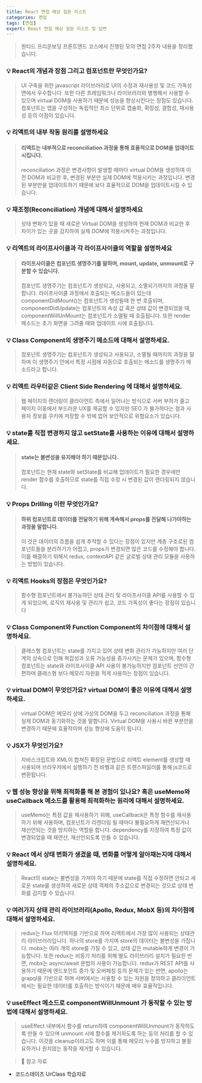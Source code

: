 ```yaml
---
title: React 면접 예상 질문 리스트
categories: 면접
tags: [면접]
expert: React 면접 예상 질문 리스트 및 답변
---
```


> 원티드 프리온보딩 프론트엔드 코스에서 진행된 모의 면접 2주차 내용을 정리했습니다.

### 💡 React의 개념과 장점 그리고 컴포넌트란 무엇인가요?

> UI 구축을 위한 javascript 라이브러리로 UI의 수정과 재사용성 및 코드 가독성 면에서 우수합니다. 또한 다른 프레임워크나 라이브러리와 병행해서 사용할 수 있으며 virtual DOM을 사용하기 때문에 성능을 향상시킨다는 장점도 있습니다. 컴포넌트는 앱을 구성하는 독립적인 최소 단위로 캡슐화, 확장성, 결합성, 재사용성 등의 이점이 있습니다.

### 💡 리액트의 내부 작동 원리를 설명하세요

> #### 리액트는 내부적으로 reconciliation 과정을 통해 효율적으로 DOM을 업데이트시킵니다.
>
> reconciliation 과정은 변경사항이 발생할 때마다 virtual DOM을 생성하여 이전 DOM과 비교한 후, 변경된 부분만 실제 DOM에 적용시키는 과정입니다. 변경된 부분만을 업데이트하기 때문에 보다 효율적으로 DOM을 업데이트시킬 수 있습니다.

### 💡 재조정(Reconciliation) 개념에 대해서 설명하세요

> 상태 변화가 있을 때 새로운 Virtual DOM을 생성하여 현재 DOM과 비교한 후 차이가 있는 곳을 감지하여 실제 DOM에 적용시켜주는 과정입니다.

### 💡 리액트의 라이프사이클과 각 라이프사이클의 역할을 설명하세요

> #### 라이프사이클은 컴포넌트 생명주기를 말하며, mount, update, unmount로 구분할 수 있습니다.
>
> 컴포넌트 생명주기는 컴포넌트가 생성되고, 사용되고, 소멸되기까지의 과정을 말합니다. 라이프사이클 과정에서 호출되는 메소드들이 있는데 componentDidMount()는 컴포넌트가 생성될때 한 번 호출되며, componentDidUpdate는 컴포넌트의 속성 값 혹은 상태 값이 변경되었을 때, componentWillUnMount는 컴포넌트가 소멸될 때 호출됩니다. 또한 render 메소드는 초기 화면을 그려줄 때와 업데이트 시에 호출됩니다.

### 💡 Class Component의 생명주기 메소드에 대해서 설명하세요.

> 컴포넌트 생명주기는 컴포넌트가 생성되고 사용되고, 소멸될 때까지의 과정을 말하며 이 생명주기 안에서 특정 시점에 자동으로 호출되는 메소드를 생명주기 메소드라고 합니다.

### 💡 리액트 라우터같은 Client Side Rendering 에 대해서 설명하세요.

> 웹 페이지의 렌더링이 클라이언트 측에서 일어나는 방식으로 서버 부하가 줄고 페이지 이동에서 부드러운 UX를 제공할 수 있지만 SEO 가 불가하다는 점과 사용자 정보를 쿠키에 저장할 수 밖에 없어 보안적으로 위험요소가 있습니다.

### 💡 state를 직접 변경하지 않고 setState를 사용하는 이유에 대해서 설명하세요.

> #### state는 불변성을 유지해야 하기 때문입니다.
>
> 컴포넌트는 현재 state와 setState를 비교해 업데이트가 필요한 경우에만 render 함수를 호출하므로 state를 직접 수정 시 변경된 값이 렌더링되지 않습니다.

### 💡 Props Drilling 이란 무엇인가요?

> #### 하위 컴포넌트로 데이터를 전달하기 위해 계속해서 props를 전달해 나가야하는 과정을 말합니다.
>
> 이 것은 데이터의 흐름을 쉽게 추적할 수 있다는 장점이 있지만 계층 구조로된 컴포넌트들을 분리하기가 어렵고, props가 변경되면 많은 코드를 수정해야 합니다.
> 이를 해결하기 위해서 redux, contextAPI 같은 글로벌 상태 관리 모듈을 사용하는 방법이 있습니다.

### 💡 리액트 Hooks의 장점은 무엇인가요?

> 함수형 컴포넌트에서 불가능하던 상태 관리 및 라이프사이클 API를 사용할 수 있게 되었으며, 로직의 재사용 및 관리가 쉽고, 코드 가독성이 좋다는 장점이 있습니다

### 💡 Class Component와 Function Component의 차이점에 대해서 설명하세요.

> 클래스형 컴포넌트는 state를 가지고 있어 상태 변화 관리가 가능하지만 여러 단계의 상속으로 인해 복잡성과 오류 가능성을 증가시키는 문제가 있으며,
> 함수형 컴포넌트는 state와 라이프사이클 API 사용이 불가능하지만 컴포넌트 선언이 간편하며 클래스형 보다 메모리 자원을 적게 사용하는 장점이 있습니다.

### 💡 virtual DOM이 무엇인가요? virtual DOM이 좋은 이유에 대해서 설명하세요.

> virtual DOM은 메모리 상에 가상의 DOM을 두고 reconciliation 과정을 통해 실제 DOM과 동기화하는 것을 말합니다. Virtual DOM을 사용시 바뀐 부분만을 변경하기 때문에 효율적이며 성능 향상에 도움이 됩니다.

### 💡 JSX가 무엇인가요?

> 자바스크립트와 XML이 합쳐진 확장된 문법으로 리액트 element를 생성할 때 사용되며 브라우저에서 실행하기 전 바벨과 같은 트랜스파일러를 통해 js코드로 변환됩니다.

### 💡 웹 성능 향상을 위해 최적화를 해 본 경험이 있나요? 혹은 useMemo와 useCallback 메소드를 활용해 최적화하는 원리에 대해서 설명하세요.

> useMemo는 특정 값을 재사용하기 위해, useCallback은 특정 함수를 재사용하기 위해 사용하며, 컴포넌트가 리렌더링 될 때마다 불필요하게 재연산되거나 재선언되는 것을 방지하는 역할을 합니다. dependency를 지정하여 특정 값이 변경되었을 때 재연산, 재선언되도록 만들 수 있습니다.

### 💡 React 에서 상태 변화가 생겼을 때, 변화를 어떻게 알아채는지에 대해서 설명하세요.

> React의 state는 불변성을 가져야 하기 때문에 state를 직접 수정하면 안되고 새로운 state를 생성하여 새로운 상태 객체의 주소값으로 변경되는 것으로 상태 변화를 감지할 수 있습니다.

### 💡 여러가지 상태 관리 라이브러리(Apollo, Redux, MobX 등)의 차이점에 대해서 설명하세요.

> redux는 Flux 아키텍처를 기반으로 하며 리액트에서 가장 많이 사용되는 상태관리 라이브러리입니다. 하나의 store를 가지며 store의 데이터는 불변성을 가집니다.
> mobx는 여러 개의 store를 가질 수 있고, 상태 값은 mutable하게 변경이 가능합니다. 또한 redux는 비동기 처리를 위해 별도 라이브러리 설치가 필요한 반면, mobx는 async/await 문법의 사용이 가능합니다.
> redux가 REST API를 사용하기 때문에 엔드포인트 증가 및 오버페칭 등의 문제가 있는 반면, apollo는 grapql을 기반으로 하며 서버에서는 사용할 수 있는 자원을 정의하고 클라이언트에서는 필요한 데이터를 호출하는 방식이기 때문에 매우 효율적입니다.

### 💡 useEffect 메소드로 componentWillUnmount 가 동작할 수 있는 방법에 대해서 설명하세요.

> useEffect 내부에서 함수를 return하여 componentWillUnmount가 동작하도록 만들 수 있으며 unmount 시에 함수를 제거하도록 하는 등의 처리를 할 수 있습니다. 이것을 cleanup이라고도 하며 이를 통해 메모리 누수를 방지하고 불필요하거나 원치않는 동작을 제거할 수 있습니다.

> 📖 참고 자료

- 코드스테이츠 UrClass 학습자료
